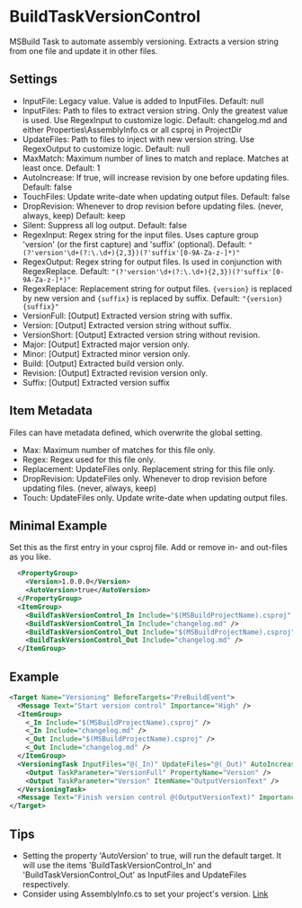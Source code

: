 ﻿# BuildTaskVersionControl
MSBuild Task to automate assembly versioning. Extracts a version string from one file and update it in other files.

Settings
-----------
* InputFile: Legacy value. Value is added to InputFiles. Default: null
* InputFiles: Path to files to extract version string. Only the greatest value is used. Use RegexInput to customize logic. Default: changelog.md and either Properties\AssemblyInfo.cs or all csproj in ProjectDir
* UpdateFiles: Path to files to inject with new version string. Use RegexOutput to customize logic. Default: null
* MaxMatch: Maximum number of lines to match and replace. Matches at least once. Default: 1
* AutoIncrease: If true, will increase revision by one before updating files. Default: false
* TouchFiles: Update write-date when updating output files. Default: false
* DropRevision: Whenever to drop revision before updating files. (never, always, keep) Default: keep
* Silent: Suppress all log output. Default: false
* RegexInput: Regex string for the input files. Uses capture group 'version' (or the first capture) and 'suffix' (optional). Default: `"(?'version'\d+(?:\.\d+){2,3})(?'suffix'[0-9A-Za-z-]*)"`
* RegexOutput: Regex string for output files. Is used in conjunction with RegexReplace. Default: `"(?'version'\d+(?:\.\d+){2,3})(?'suffix'[0-9A-Za-z-]*)"`
* RegexReplace: Replacement string for output files. `{version}` is replaced by new version and `{suffix}` is replaced by suffix. Default: `"{version}{suffix}"`
* VersionFull: [Output] Extracted version string with suffix.
* Version: [Output] Extracted version string without suffix.
* VersionShort: [Output] Extracted version string without revision.
* Major: [Output] Extracted major version only.
* Minor: [Output] Extracted minor version only.
* Build: [Output] Extracted build version only.
* Revision: [Output] Extracted revision version only.
* Suffix: [Output] Extracted version suffix

Item Metadata
-----------
Files can have metadata defined, which overwrite the global setting.
* Max: Maximum number of matches for this file only.
* Regex: Regex used for this file only.
* Replacement: UpdateFiles only. Replacement string for this file only.
* DropRevision: UpdateFiles only. Whenever to drop revision before updating files. (never, always, keep)
* Touch: UpdateFiles only. Update write-date when updating output files.

Minimal Example
-----------
Set this as the first entry in your csproj file. Add or remove in- and out-files as you like.
```xml
  <PropertyGroup>
    <Version>1.0.0.0</Version>
    <AutoVersion>true</AutoVersion>
  </PropertyGroup>
  <ItemGroup>
    <BuildTaskVersionControl_In Include="$(MSBuildProjectName).csproj" />
    <BuildTaskVersionControl_In Include="changelog.md" />
    <BuildTaskVersionControl_Out Include="$(MSBuildProjectName).csproj" />
    <BuildTaskVersionControl_Out Include="changelog.md" />
  </ItemGroup>
```

Example
-----------
```xml
<Target Name="Versioning" BeforeTargets="PreBuildEvent">
  <Message Text="Start version control" Importance="High" />
  <ItemGroup>
    <_In Include="$(MSBuildProjectName).csproj" />
    <_In Include="changelog.md" />
    <_Out Include="$(MSBuildProjectName).csproj" />
    <_Out Include="changelog.md" />
  </ItemGroup>
  <VersioningTask InputFiles="@(_In)" UpdateFiles="@(_Out)" AutoIncrease="true">
    <Output TaskParameter="VersionFull" PropertyName="Version" />
    <Output TaskParameter="Version" ItemName="OutputVersionText" />
  </VersioningTask>
  <Message Text="Finish version control @(OutputVersionText)" Importance="High" />
</Target>
```

Tips
-----------
* Setting the property 'AutoVersion' to true, will run the default target. It will use the items 'BuildTaskVersionControl_In' and 'BuildTaskVersionControl_Out' as InputFiles and UpdateFiles respectively.
* Consider using AssemblyInfo.cs to set your project's version. [Link](https://learn.microsoft.com/en-US/troubleshoot/developer/visualstudio/general/assembly-version-assembly-file-version)

